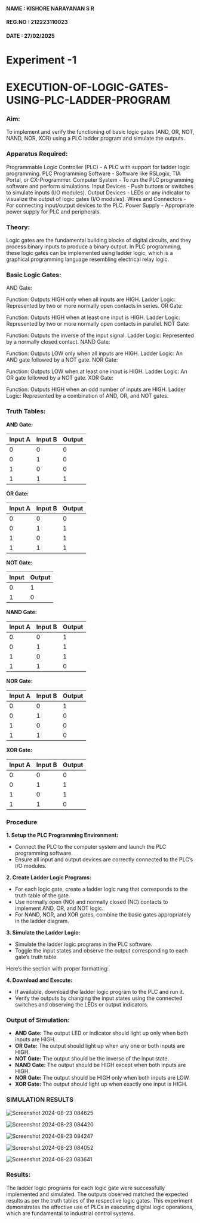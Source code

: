 #### NAME : KISHORE NARAYANAN S R
#### REG.NO : 212223110023
#### DATE : 27/02/2025 

# Experiment -1 
# EXECUTION-OF-LOGIC-GATES-USING-PLC-LADDER-PROGRAM


 
### Aim:
To implement and verify the functioning of basic logic gates (AND, OR, NOT, NAND, NOR, XOR) using a PLC ladder program and simulate the outputs.

### Apparatus Required:	
Programmable Logic Controller (PLC) - A PLC with support for ladder logic programming.
PLC Programming Software - Software like RSLogix, TIA Portal, or CX-Programmer.
Computer System - To run the PLC programming software and perform simulations.
Input Devices - Push buttons or switches to simulate inputs (I/O modules).
Output Devices - LEDs or any indicator to visualize the output of logic gates (I/O modules).
Wires and Connectors - For connecting input/output devices to the PLC.
Power Supply - Appropriate power supply for PLC and peripherals.


### Theory:
Logic gates are the fundamental building blocks of digital circuits, and they process binary inputs to produce a binary output. In PLC programming, these logic gates can be implemented using ladder logic, which is a graphical programming language resembling electrical relay logic.

### Basic Logic Gates:
AND Gate:

Function: Outputs HIGH only when all inputs are HIGH.
Ladder Logic: Represented by two or more normally open contacts in series.
OR Gate:

Function: Outputs HIGH when at least one input is HIGH.
Ladder Logic: Represented by two or more normally open contacts in parallel.
NOT Gate:

Function: Outputs the inverse of the input signal.
Ladder Logic: Represented by a normally closed contact.
NAND Gate:

Function: Outputs LOW only when all inputs are HIGH.
Ladder Logic: An AND gate followed by a NOT gate.
NOR Gate:

Function: Outputs LOW when at least one input is HIGH.
Ladder Logic: An OR gate followed by a NOT gate.
XOR Gate:

Function: Outputs HIGH when an odd number of inputs are HIGH.
Ladder Logic: Represented by a combination of AND, OR, and NOT gates.

### Truth Tables:

**AND Gate:**

| Input A | Input B | Output |
|---------|---------|--------|
|   0     |   0     |   0    |
|   0     |   1     |   0    |
|   1     |   0     |   0    |
|   1     |   1     |   1    |

**OR Gate:**

| Input A | Input B | Output |
|---------|---------|--------|
|   0     |   0     |   0    |
|   0     |   1     |   1    |
|   1     |   0     |   1    |
|   1     |   1     |   1    |

**NOT Gate:**

| Input | Output |
|-------|--------|
|   0   |   1    |
|   1   |   0    |

**NAND Gate:**

| Input A | Input B | Output |
|---------|---------|--------|
|   0     |   0     |   1    |
|   0     |   1     |   1    |
|   1     |   0     |   1    |
|   1     |   1     |   0    |

**NOR Gate:**

| Input A | Input B | Output |
|---------|---------|--------|
|   0     |   0     |   1    |
|   0     |   1     |   0    |
|   1     |   0     |   0    |
|   1     |   1     |   0    |

**XOR Gate:**

| Input A | Input B | Output |
|---------|---------|--------|
|   0     |   0     |   0    |
|   0     |   1     |   1    |
|   1     |   0     |   1    |
|   1     |   1     |   0    |

 
### Procedure

**1. Setup the PLC Programming Environment:**
   - Connect the PLC to the computer system and launch the PLC programming software.
   - Ensure all input and output devices are correctly connected to the PLC’s I/O modules.

**2. Create Ladder Logic Programs:**
   - For each logic gate, create a ladder logic rung that corresponds to the truth table of the gate.
   - Use normally open (NO) and normally closed (NC) contacts to implement AND, OR, and NOT logic.
   - For NAND, NOR, and XOR gates, combine the basic gates appropriately in the ladder diagram.

**3. Simulate the Ladder Logic:**
   - Simulate the ladder logic programs in the PLC software.
   - Toggle the input states and observe the output corresponding to each gate’s truth table.

Here’s the section with proper formatting:

**4. Download and Execute:**

- If available, download the ladder logic program to the PLC and run it.
- Verify the outputs by changing the input states using the connected switches and observing the LEDs or output indicators.

### Output of Simulation:
- **AND Gate:** The output LED or indicator should light up only when both inputs are HIGH.
- **OR Gate:** The output should light up when any one or both inputs are HIGH.
- **NOT Gate:** The output should be the inverse of the input state.
- **NAND Gate:** The output should be HIGH except when both inputs are HIGH.
- **NOR Gate:** The output should be HIGH only when both inputs are LOW.
- **XOR Gate:** The output should light up when exactly one input is HIGH.


### SIMULATION RESULTS 

![Screenshot 2024-08-23 084625](https://github.com/user-attachments/assets/d5b6636c-fe10-4c77-9ce8-9d4733dfdd26)

![Screenshot 2024-08-23 084420](https://github.com/user-attachments/assets/9a6f4f2f-688a-4505-9ff1-8120f1d516ff)

![Screenshot 2024-08-23 084247](https://github.com/user-attachments/assets/12b93b2b-aa27-4ef5-aca5-1fbc9afb6589)

![Screenshot 2024-08-23 084052](https://github.com/user-attachments/assets/58df9a50-65a2-4625-ada9-b3be0c76314b)

![Screenshot 2024-08-23 083641](https://github.com/user-attachments/assets/caeff490-c6ea-4a2c-bcb4-4174f8acfceb)



### Results:
The ladder logic programs for each logic gate were successfully implemented and simulated.
The outputs observed matched the expected results as per the truth tables of the respective logic gates.
This experiment demonstrates the effective use of PLCs in executing digital logic operations, which are fundamental to industrial control systems.
